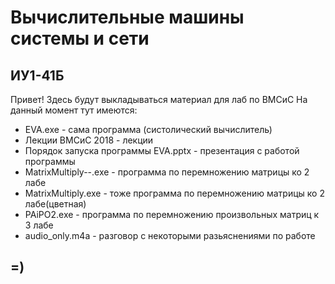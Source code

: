 # Вычислительные машины системы и сети
## ИУ1-41Б

Привет! Здесь будут выкладываться материал для лаб по ВМСиС
На данный момент тут имеются:
+ EVA.exe - сама программа (систолический вычислитель)
+ Лекции ВМСиС 2018 - лекции
+ Порядок запуска программы EVA.pptx - презентация с работой программы
+ MatrixMultiply--.exe - программа по перемножению матрицы ко 2 лабе
+ MatrixMultiply.exe - тоже программа по перемножению матрицы ко 2 лабе(цветная)
+ PAiPO2.exe - программа по перемножению произвольных матриц к 3 лабе
+ audio_only.m4a - разговор с некоторыми разьяснениями по работе


## =)
